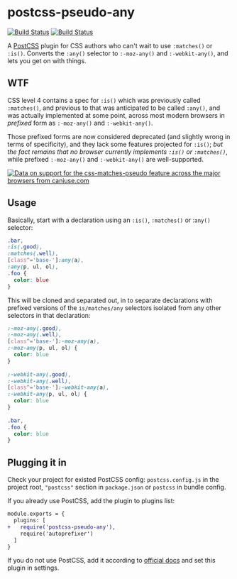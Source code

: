 # postcss-pseudo-any

[![Build Status](https://travis-ci.com/lunelson/postcss-pseudo-any.svg?branch=master)](https://travis-ci.com/lunelson/postcss-pseudo-any)
[![Build Status](https://david-dm.org/lunelson/postcss-pseudo-any.svg?branch=master)](https://travis-ci.com/lunelson/postcss-pseudo-any)

A [PostCSS] plugin for CSS authors who can't wait to use `:matches()` or `:is()`. Converts the `:any()` selector to `:-moz-any()` and `:-webkit-any()`, and lets you get on with things.

## WTF
CSS level 4 contains a spec for `:is()` which was previously called `:matches()`, and previous to that was anticipated to be called `:any()`, and was actually implemented at some point, across most modern browsers in _prefixed_ form as `:-moz-any()` and `:-webkit-any()`.

Those prefixed forms are now considered deprecated (and slightly wrong in terms of specificity), and they lack some features projected for `:is()`; _but the fact remains that no browser currently implements `:is()` or `:matches()`_, while prefixed `:-moz-any()` and `:-webkit-any()` are well-supported.

<p>
<a href="http://caniuse.com/#feat=css-matches-pseudo">
  <picture>
    <source type="image/webp" srcset="https://caniuse.bitsofco.de/static/v1/css-matches-pseudo-1583332286062.webp">
    <img src="https://caniuse.bitsofco.de/static/v1/css-matches-pseudo-1583332286062.png" alt="Data on support for the css-matches-pseudo feature across the major browsers from caniuse.com">
  </picture>
</a>
</p>

## Usage

Basically, start with a declaration using an `:is()`, `:matches()` or :`any()` selector:

```css
.bar,
:is(.good),
:matches(.well),
[class^='base-']:any(a),
:any(p, ul, ol),
.foo {
  color: blue
}
```
This will be cloned and separated out, in to separate declarations with prefixed versions of the `is/matches/any` selectors isolated from any other selectors in that declaration:

```css
:-moz-any(.good), 
:-moz-any(.well), 
[class^='base-']:-moz-any(a), 
:-moz-any(p, ul, ol) { 
  color: blue 
} 
 
:-webkit-any(.good), 
:-webkit-any(.well), 
[class^='base-']:-webkit-any(a), 
:-webkit-any(p, ul, ol) { 
  color: blue 
} 
 
.bar, 
.foo { 
  color: blue 
} 
```

## Plugging it in

Check your project for existed PostCSS config: `postcss.config.js`
in the project root, `"postcss"` section in `package.json`
or `postcss` in bundle config.

If you already use PostCSS, add the plugin to plugins list:

```diff
module.exports = {
  plugins: [
+   require('postcss-pseudo-any'),
    require('autoprefixer')
  ]
}
```

If you do not use PostCSS, add it according to [official docs] and set this plugin in settings.


[official docs]: https://github.com/postcss/postcss#usage
[PostCSS]: https://github.com/postcss/postcss
